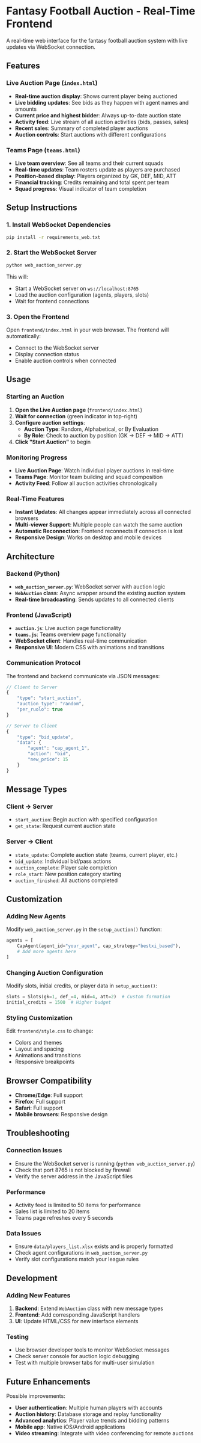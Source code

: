 # Fantasy Football Auction - Real-Time Frontend

A real-time web interface for the fantasy football auction system with live updates via WebSocket connection.

## Features

### Live Auction Page (`index.html`)
- **Real-time auction display**: Shows current player being auctioned
- **Live bidding updates**: See bids as they happen with agent names and amounts
- **Current price and highest bidder**: Always up-to-date auction state
- **Activity feed**: Live stream of all auction activities (bids, passes, sales)
- **Recent sales**: Summary of completed player auctions
- **Auction controls**: Start auctions with different configurations

### Teams Page (`teams.html`)
- **Live team overview**: See all teams and their current squads
- **Real-time updates**: Team rosters update as players are purchased
- **Position-based display**: Players organized by GK, DEF, MID, ATT
- **Financial tracking**: Credits remaining and total spent per team
- **Squad progress**: Visual indicator of team completion

## Setup Instructions

### 1. Install WebSocket Dependencies

```bash
pip install -r requirements_web.txt
```

### 2. Start the WebSocket Server

```bash
python web_auction_server.py
```

This will:
- Start a WebSocket server on `ws://localhost:8765`
- Load the auction configuration (agents, players, slots)
- Wait for frontend connections

### 3. Open the Frontend

Open `frontend/index.html` in your web browser. The frontend will automatically:
- Connect to the WebSocket server
- Display connection status
- Enable auction controls when connected

## Usage

### Starting an Auction

1. **Open the Live Auction page** (`frontend/index.html`)
2. **Wait for connection** (green indicator in top-right)
3. **Configure auction settings**:
   - **Auction Type**: Random, Alphabetical, or By Evaluation
   - **By Role**: Check to auction by position (GK → DEF → MID → ATT)
4. **Click "Start Auction"** to begin

### Monitoring Progress

- **Live Auction Page**: Watch individual player auctions in real-time
- **Teams Page**: Monitor team building and squad composition
- **Activity Feed**: Follow all auction activities chronologically

### Real-Time Features

- **Instant Updates**: All changes appear immediately across all connected browsers
- **Multi-viewer Support**: Multiple people can watch the same auction
- **Automatic Reconnection**: Frontend reconnects if connection is lost
- **Responsive Design**: Works on desktop and mobile devices

## Architecture

### Backend (Python)
- **`web_auction_server.py`**: WebSocket server with auction logic
- **`WebAuction` class**: Async wrapper around the existing auction system
- **Real-time broadcasting**: Sends updates to all connected clients

### Frontend (JavaScript)
- **`auction.js`**: Live auction page functionality
- **`teams.js`**: Teams overview page functionality
- **WebSocket client**: Handles real-time communication
- **Responsive UI**: Modern CSS with animations and transitions

### Communication Protocol

The frontend and backend communicate via JSON messages:

```javascript
// Client to Server
{
    "type": "start_auction",
    "auction_type": "random",
    "per_ruolo": true
}

// Server to Client
{
    "type": "bid_update",
    "data": {
        "agent": "cap_agent_1",
        "action": "bid",
        "new_price": 15
    }
}
```

## Message Types

### Client → Server
- `start_auction`: Begin auction with specified configuration
- `get_state`: Request current auction state

### Server → Client
- `state_update`: Complete auction state (teams, current player, etc.)
- `bid_update`: Individual bid/pass actions
- `auction_complete`: Player sale completion
- `role_start`: New position category starting
- `auction_finished`: All auctions completed

## Customization

### Adding New Agents
Modify `web_auction_server.py` in the `setup_auction()` function:

```python
agents = [
    CapAgent(agent_id="your_agent", cap_strategy="bestxi_based"),
    # Add more agents here
]
```

### Changing Auction Configuration
Modify slots, initial credits, or player data in `setup_auction()`:

```python
slots = Slots(gk=1, def_=4, mid=4, att=2)  # Custom formation
initial_credits = 1500  # Higher budget
```

### Styling Customization
Edit `frontend/style.css` to change:
- Colors and themes
- Layout and spacing  
- Animations and transitions
- Responsive breakpoints

## Browser Compatibility

- **Chrome/Edge**: Full support
- **Firefox**: Full support
- **Safari**: Full support
- **Mobile browsers**: Responsive design

## Troubleshooting

### Connection Issues
- Ensure the WebSocket server is running (`python web_auction_server.py`)
- Check that port 8765 is not blocked by firewall
- Verify the server address in the JavaScript files

### Performance
- Activity feed is limited to 50 items for performance
- Sales list is limited to 20 items
- Teams page refreshes every 5 seconds

### Data Issues
- Ensure `data/players_list.xlsx` exists and is properly formatted
- Check agent configurations in `web_auction_server.py`
- Verify slot configurations match your league rules

## Development

### Adding New Features
1. **Backend**: Extend `WebAuction` class with new message types
2. **Frontend**: Add corresponding JavaScript handlers
3. **UI**: Update HTML/CSS for new interface elements

### Testing
- Use browser developer tools to monitor WebSocket messages
- Check server console for auction logic debugging
- Test with multiple browser tabs for multi-user simulation

## Future Enhancements

Possible improvements:
- **User authentication**: Multiple human players with accounts
- **Auction history**: Database storage and replay functionality
- **Advanced analytics**: Player value trends and bidding patterns
- **Mobile app**: Native iOS/Android applications
- **Video streaming**: Integrate with video conferencing for remote auctions
